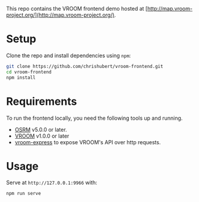 This repo contains the VROOM frontend demo hosted at
[http://map.vroom-project.org/](http://map.vroom-project.org/).

# Setup

Clone the repo and install dependencies using `npm`:

```bash
git clone https://github.com/chrishubert/vroom-frontend.git
cd vroom-frontend
npm install
```

# Requirements

To run the frontend locally, you need the following tools up and
running.

- [OSRM](https://github.com/Project-OSRM/osrm-backend/wiki/Building-OSRM)
   v5.0.0 or later.
- [VROOM](https://github.com/VROOM-Project/vroom/wiki/Building) v1.0.0
   or later
- [vroom-express](https://github.com/VROOM-Project/vroom-express) to
expose VROOM's API over http requests.

# Usage

Serve at `http://127.0.0.1:9966` with:

```bash
npm run serve
```
